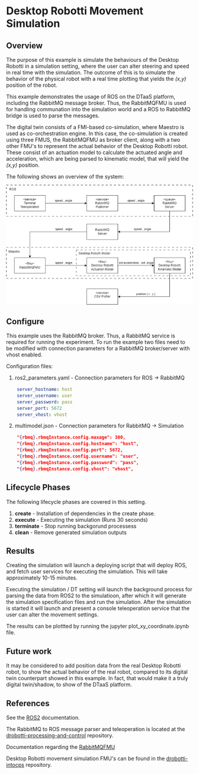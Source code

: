 # Desktop Robotti Movement Simulation

## Overview

The purpose of this example is simulate the behaviours of the Desktop Robotti in a simulation setting, where the user can alter steering and speed in real time with the simulation. The outcome of this is to simulate the behavior of the physical robot with a real time plotting that yields the _(x,y)_ position of the robot.

This example demonstrates the usage of ROS on the DTaaS platform, including the RabbitMQ message broker. Thus, the RabbitMQFMU is used for handling communation into the simulation world and a ROS to RabbitMQ bridge is used to parse the messages.

The digital twin consists of a FMI-based co-simulation, where Maestro is used as co-orchestration engine. In this case, the co-simulation is created using three FMUS, the RabbitMQFMU as broker client, along with a two other FMU's to represent the actual behavior of the Desktop Robotti robot. These consist of an actuation model to calculate the actuated angle and acceleration, which are being parsed to kinematic model, that will yield the _(x,y)_ position.

The following shows an overview of the system:

<div style="text-align: center;">

![Overview](movement_simulation.drawio.png)

</div>

## Configure

This example uses the RabbitMQ broker. Thus, a RabbitMQ service is required for running the experiment. To run the example two files need to be modified with connection parameters for a RabbitMQ broker/server with vhost enabled. 

Configuration files:

1. ros2_parameters.yaml     - Connection parameters for ROS -> RabbitMQ

```yaml
    server_hostname: host
    server_username: user
    server_password: pass
    server_port: 5672
    server_vhost: vhost
```

2. multimodel.json          - Connection parameters for RabbitMQ -> Simulation
```json
    "{rbmq}.rbmqInstance.config.maxage": 300,
    "{rbmq}.rbmqInstance.config.hostname": "host",
    "{rbmq}.rbmqInstance.config.port": 5672,
    "{rbmq}.rbmqInstance.config.username": "user",
    "{rbmq}.rbmqInstance.config.password": "pass",
    "{rbmq}.rbmqInstance.config.vhost": "vhost",
```

## Lifecycle Phases

The following lifecycle phases are covered in this setting.

1) __create__ - Installation of dependencies in the create phase.
2) __execute__ - Executing the simulation (Runs 30 seconds)
3) __terminate__ - Stop running backgorund processess
4) __clean__ - Remove generated simulation outputs

## Results

Creating the simulation will launch a deploying script that will deploy ROS, and fetch user services for executing the simulation. This will take approximately 10-15 minutes.

Executing the simulation / DT setting will launch the background process for parsing the data from ROS2 to the simulatioon, after which it will generate the simulation specification files and run the simulation. After the simulation is started it will launch and present a console teleoperation service that the user can alter the movement settings.

The results can be plottted by running the jupyter plot_xy_coordinate.ipynb file.

## Future work

It may be considered to add position data from the real Desktop Robotti robot, to show the actual behavior of the real robot, compared to its digital twin counterpart showed in this example. In fact, that would make it a truly digital twin/shadow, to show of the DTaaS platform.

## References

See the [ROS2](https://www.ros.org/) documentation.

The RabbitMQ to ROS message parser and teleoperation is located at the [drobotti-processing-and-control](https://gitlab.au.dk/desktop_robotti/drobotti-processing-and-control) repository.

Documentation regarding the [RabbitMQFMU](https://github.com/INTO-CPS-Association/fmu-rabbitmq)

Desktop Robotti movement simulation FMU's can be found in the [drobotti-intocps](https://gitlab.au.dk/desktop_robotti/drobotti-intocps) repository.